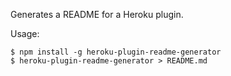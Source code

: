Generates a README for a Heroku plugin.

Usage:

```
$ npm install -g heroku-plugin-readme-generator
$ heroku-plugin-readme-generator > README.md
```

